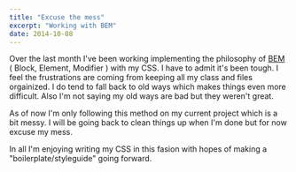 ```yaml
---
title: "Excuse the mess"
excerpt: "Working with BEM"
date: 2014-10-08
---
```


Over the last month I've been working implementing the philosophy of [BEM](https://bem.info/method/) ( Block, Element, Modifier ) with my CSS. I have to admit it's been tough. I feel the frustrations are coming from keeping all my class and files orgainized. I do tend to fall back to old ways which makes things even more difficult. Also I'm not saying my old ways are bad but they weren't great.

As of now I'm only following this method on my current project which is a bit messy. I will be going back to clean things up when I'm done but for now excuse my mess.

In all I'm enjoying writing my CSS in this fasion with hopes of making a "boilerplate/styleguide" going forward.
